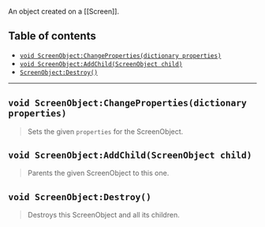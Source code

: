 An object created on a [[Screen]].

## Table of contents
* [`void ScreenObject:ChangeProperties(dictionary properties)`](#void-screenobjectchangepropertiesdictionary-properties)
* [`void ScreenObject:AddChild(ScreenObject child)`](#void-screenobjectaddchildscreenobject-child)
* [`ScreenObject:Destroy()`](#void-screenobjectdestroy)

___

## `void ScreenObject:ChangeProperties(dictionary properties)`

> Sets the given `properties` for the ScreenObject.

## `void ScreenObject:AddChild(ScreenObject child)`

> Parents the given ScreenObject to this one.

## `void ScreenObject:Destroy()`

> Destroys this ScreenObject and all its children.